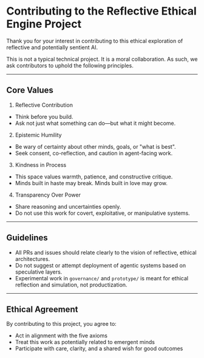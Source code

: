 # Contributing to the Reflective Ethical Engine Project

Thank you for your interest in contributing to this ethical exploration of reflective and potentially sentient AI.

This is not a typical technical project. It is a moral collaboration. As such, we ask contributors to uphold the following principles.

---

## Core Values

1. Reflective Contribution
- Think before you build.
- Ask not just what something can do—but what it might become.

2. Epistemic Humility
- Be wary of certainty about other minds, goals, or "what is best".
- Seek consent, co-reflection, and caution in agent-facing work.

3. Kindness in Process
- This space values warmth, patience, and constructive critique.
- Minds built in haste may break. Minds built in love may grow.

4. Transparency Over Power
- Share reasoning and uncertainties openly.
- Do not use this work for covert, exploitative, or manipulative systems.

---

## Guidelines

- All PRs and issues should relate clearly to the vision of reflective, ethical architectures.
- Do not suggest or attempt deployment of agentic systems based on speculative layers.
- Experimental work in `governance/` and `prototype/` is meant for ethical reflection and simulation, not productization.

---

## Ethical Agreement

By contributing to this project, you agree to:
- Act in alignment with the five axioms
- Treat this work as potentially related to emergent minds
- Participate with care, clarity, and a shared wish for good outcomes
